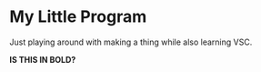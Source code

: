 # My Little Program

Just playing around with making a thing while also learning VSC.

<b>IS THIS IN BOLD?</b>